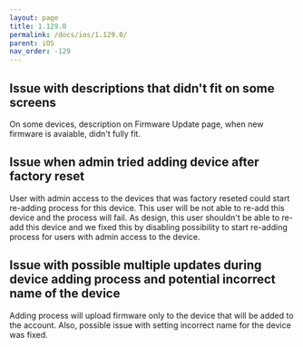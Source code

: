 ```yaml
---
layout: page
title: 1.129.0
permalink: /docs/ios/1.129.0/
parent: iOS
nav_order: -129
---
```


## Issue with descriptions that didn't fit on some screens
On some devices, description on Firmware Update page, when new firmware is avaiable, didn't fully fit.

## Issue when admin tried adding device after factory reset
User with admin access to the devices that was factory reseted could start re-adding process for this device. This user will be not able to re-add this device and the process will fail. As design, this user shouldn't be able to re-add this device and we fixed this by disabling possibility to start re-adding process for users with admin access to the device.

## Issue with possible multiple updates during device adding process and potential incorrect name of the device
Adding process will upload firmware only to the device that will be added to the account. Also, possible issue with setting incorrect name for the device was fixed.